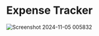 # Expense Tracker
![Screenshot 2024-11-05 005832](https://github.com/user-attachments/assets/194d7061-70e3-4c5a-bd0c-31505fea80e2)
